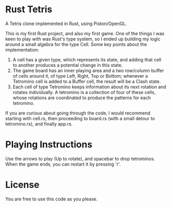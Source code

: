 # Rust Tetris

A Tetris clone implemented in Rust, using Piston/OpenGL.

This is my first Rust project, and also my first game. One of the things I was keen to play with was Rust's type system, so I ended up building my logic around a small algebra for the type Cell.
Some key points about the implementation:

1. A cell has a given type, which represents its state, and adding that cell to another produces a potential change in this state.
2. The game board has an inner playing area and a two row/column buffer of cells around it, of type Left, Right, Top or Bottom; whenever a Tetromino cell is added to a Buffer cell, the result will be a Clash state.
3. Each cell of type Tetromino keeps information about its next rotation and rotates individually. A tetromino is a collection of four of these cells, whose rotations are coordinated to produce the patterns for each tetromino.

If you are curious about going through the code, I would recommend starting with cell.rs, then proceeding to board.rs (with a small detour to tetromino.rs), and finally app.rs.

# Playing Instructions

Use the arrows to play (Up to rotate), and spacebar to drop tetrominos.  
When the game ends, you can restart it by pressing 'r'.

# License

You are free to use this code as you please.
